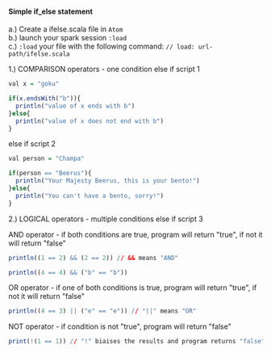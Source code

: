 #### Simple if_else statement
a.) Create a ifelse.scala file in ```Atom```<br>
b.) launch your spark session ```:load```<br>
c.) ```:load``` your file with the following command: ```// load: url-path/ifelse.scala```


1.) COMPARISON operators - one condition
else if script 1
```r
val x = "goku"

if(x.endsWith("b")){
  println("value of x ends with b")
}else{
  println("value of x does not end with b")
}
```
else if script 2
```r
val person = "Champa"

if(person == "Beerus"){
  println("Your Majesty Beerus, this is your bento!")
}else{
  println("You can't have a bento, sorry!")
}
```

2.) LOGICAL operators - multiple conditions
else if script 3

AND operator - if both conditions are true, program will return "true", if not it will return "false"
```r
println((1 == 2) && (2 == 2)) // && means "AND"
```
```r
println((4 == 4) && ("b" == "b"))
```
OR operator - if one of both conditions is true, program will return "true", if not it will return "false"
```r
println((4 == 3) || ("e" == "e")) // "||" means "OR"
```
NOT operator - if condition is not "true", program will return "false"
```r
print(!(1 == 1)) // "!" biaises the results and program returns "false" in that case
```
